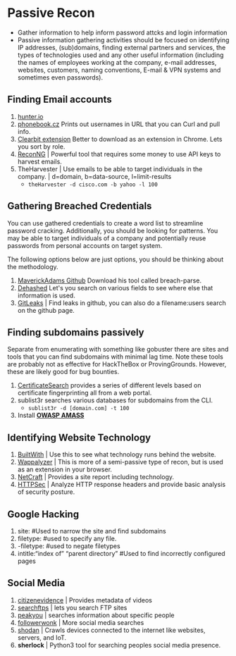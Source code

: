 # Passive Recon
- Gather information to help inform password attcks and login information 
- Passive information gathering activities should be focused on identifying IP addresses, (sub)domains, finding external partners and services, the types of technologies used and any other useful information (including the names of employees working at the company, e-mail addresses, websites, customers, naming conventions, E-mail & VPN systems and sometimes even passwords). 

## Finding Email accounts
1. [hunter.io](https://hunter.io)
2. [phonebook.cz](https://phonebook.cz) Prints out usernames in URL that you can Curl and pull info.
3. [Clearbit extension](https://clearbit.com/) Better to download as an extension in Chrome. Lets you sort by role.
4. [ReconNG](https://github.com/lanmaster53/recon-ng/wiki/Getting-Started) | Powerful tool that requires some money to use API keys to harvest emails.
5. TheHarvester | Use emails to be able to target individuals in the company. | d=domain, b=data-source, l=limit-results 
    - `theHarvester -d cisco.com -b yahoo -l 100`

## Gathering Breached Credentials
You can use gathered credentials to create a word list to streamline password cracking. Additionally, you should be looking for patterns. You may be able to target individuals of a company and potentially reuse passwords from personal accounts on target system.

The following options below are just options, you should be thinking about the methodology.
1. [MaverickAdams Github](https://github.com/hmaverickadams) Download his tool called breach-parse.
2. [Dehashed](https://dehashed.com/login) Let's you search on various fields to see where else that information is used.
3. [GitLeaks](https://github.com/zricethezav/gitleaks) | Find leaks in github, you can also do a filename:users search on the github page.

## Finding subdomains passively
Separate from enumerating with something like gobuster there are sites and tools that you can find subdomains with minimal lag time. Note these tools are probably not as effective for HackTheBox or ProvingGrounds. However, these are likely good for bug bounties.
1. [CertificateSearch](https://crt.sh) provides a series of different levels based on certificate fingerprinting all from a web portal.
2. sublist3r searches various databases for subdomains from the CLI.
    - `sublist3r -d [domain.com] -t 100`
3. Install [**OWASP AMASS**](https://github.com/OWASP/Amass)

## Identifying Website Technology
1. [BuiltWith](https://builtwith.com) | Use this to see what technology runs behind the website.
2. [Wappalyzer](https://wappalyzer.com) | This is more of a semi-passive type of recon, but is used as an extension in your browser. 
3. [NetCraft](https://searchdns.netcraft.com) | Provides a site report including technology.
4. [HTTPSec](https://securityheaders.com) | Analyze HTTP response headers and provide basic analysis of security posture.

## Google Hacking

1. site:  #Used to narrow the site and find subdomains
2. filetype:  #used to specify any file. 
3. -filetype: #used to negate filetypes 
4. intitle:“index of” “parent directory”   #Used to find incorrectly configured pages 

## Social Media
1. [citizenevidence](https://citizenevidence.amnestyuse.org) | Provides metadata of videos 
2. [searchftps](https://searchftps.net) | lets you search FTP sites 
3. [peakyou](https://peakyou.com) | searches information about specific people 
4. [followerwonk](https://followerwonk.com) | More social media searches
5. [shodan](https://www.shodan.io/) | Crawls devices connected to the internet like websites, servers, and IoT. 
6. **sherlock** |  Python3 tool for searching peoples social media presence. 
